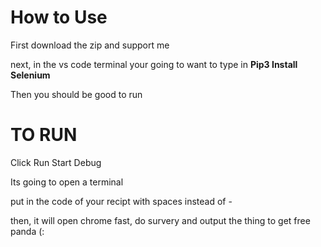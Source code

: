 # How to Use

First download the zip and support me


next, in the vs code terminal your going to want to type in **Pip3 Install Selenium**  

Then you should be good to run

# TO RUN

Click Run Start Debug

Its going to open a terminal 

put in the code of your recipt with spaces instead of - 

then, it will open chrome fast, do survery and output the thing to get free panda (: